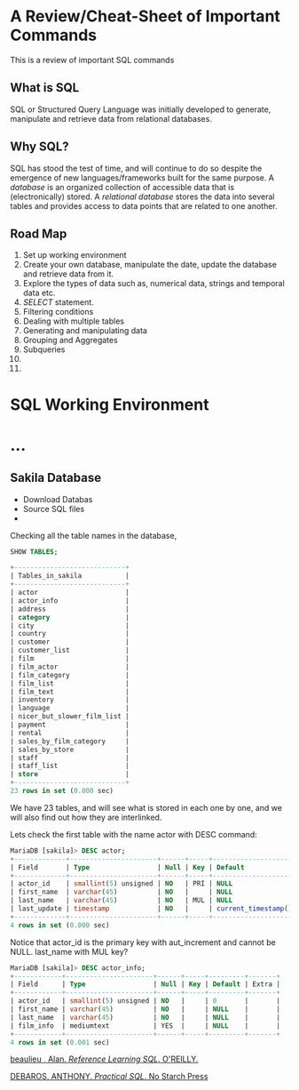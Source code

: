 # A Review/Cheat-Sheet of Important Commands
This is a review of important SQL commands

##  What is SQL 
SQL or Structured Query Language was initially developed to generate, manipulate and retrieve data from relational databases.

## Why SQL?
SQL has stood the test of time, and will continue to do so despite the emergence of new languages/frameworks built for the same purpose. A *database* is an organized collection of accessible data that is (electronically) stored. A *relational database* stores the data into several tables and provides access to data points that are related to one another.

## Road Map

1. Set up working environment
2. Create your own database, manipulate the date, update the database and retrieve data from it.
3. Explore the types of data such as, numerical data, strings and temporal data etc.
4. *SELECT* statement.
5. Filtering conditions 
6. Dealing with multiple tables 
7. Generating and manipulating data
8. Grouping and Aggregates
9. Subqueries
10. 
11. 
# SQL Working Environment

# ... 

## Sakila Database
- Download Databas
- Source SQL files
-  

Checking all the table names in the database, 
```sql 
SHOW TABLES;
```

```sql
+----------------------------+
| Tables_in_sakila           |
+----------------------------+
| actor                      |
| actor_info                 |
| address                    |
| category                   |
| city                       |
| country                    |
| customer                   |
| customer_list              |
| film                       |
| film_actor                 |
| film_category              |
| film_list                  |
| film_text                  |
| inventory                  |
| language                   |
| nicer_but_slower_film_list |
| payment                    |
| rental                     |
| sales_by_film_category     |
| sales_by_store             |
| staff                      |
| staff_list                 |
| store                      |
+----------------------------+
23 rows in set (0.000 sec)
```

We have 23 tables, and will see what is stored in each one by one, and we will also find out how they are interlinked.

Lets check the first table with the name actor with DESC command:

```sql
MariaDB [sakila]> DESC actor;
+-------------+----------------------+------+-----+---------------------+-------------------------------+
| Field       | Type                 | Null | Key | Default             | Extra                         |
+-------------+----------------------+------+-----+---------------------+-------------------------------+
| actor_id    | smallint(5) unsigned | NO   | PRI | NULL                | auto_increment                |
| first_name  | varchar(45)          | NO   |     | NULL                |                               |
| last_name   | varchar(45)          | NO   | MUL | NULL                |                               |
| last_update | timestamp            | NO   |     | current_timestamp() | on update current_timestamp() |
+-------------+----------------------+------+-----+---------------------+-------------------------------+
4 rows in set (0.000 sec)

```
Notice that actor_id is the primary key with aut_increment and cannot be NULL. 
last_name with MUL key?

```sql
MariaDB [sakila]> DESC actor_info;
+------------+----------------------+------+-----+---------+-------+
| Field      | Type                 | Null | Key | Default | Extra |
+------------+----------------------+------+-----+---------+-------+
| actor_id   | smallint(5) unsigned | NO   |     | 0       |       |
| first_name | varchar(45)          | NO   |     | NULL    |       |
| last_name  | varchar(45)          | NO   |     | NULL    |       |
| film_info  | mediumtext           | YES  |     | NULL    |       |
+------------+----------------------+------+-----+---------+-------+
4 rows in set (0.001 sec)

```

[beaulieu , Alan. *Reference  Learning SQL*. O'REILLY.](https://www.amazon.com/Learning-SQL-Generate-Manipulate-Retrieve/dp/1492057614)

[DEBAROS, ANTHONY. *Practical SQL*. No Starch Press](https://www.amazon.com/Practical-SQL-Beginners-Guide-Storytelling/dp/1593278276)

